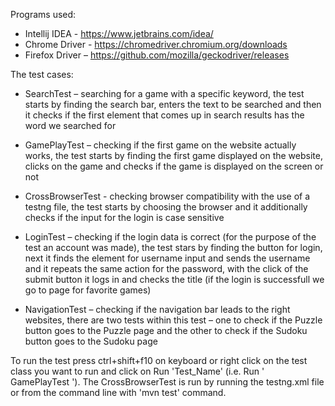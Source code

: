 Programs used:

- Intellij IDEA - https://www.jetbrains.com/idea/
- Chrome Driver - https://chromedriver.chromium.org/downloads
- Firefox Driver – https://github.com/mozilla/geckodriver/releases

The test cases:

- SearchTest – searching for a game with a specific keyword, the test starts by finding the search bar, enters the text to be searched and then it checks if the first element that comes up in search results has the word we searched for

- GamePlayTest – checking if the first game on the website actually works, the test starts by finding the first game displayed on the website, clicks on the game and checks if the game is displayed on the screen or not

- CrossBrowserTest - checking browser compatibility with the use of a testng file, the test starts by choosing the browser and it additionally checks if the input for the login is case sensitive

- LoginTest – checking if the login data is correct (for the purpose of the test an account was made), the test stars by finding the button for login, next it finds the element for username input and sends the username and it repeats the same action for the password, with the click of the submit button it logs in and checks the title (if the login is successfull we go to page for favorite games)

- NavigationTest – checking if the navigation bar leads to the right websites, there are two tests within this test – one to check if the Puzzle button goes to the Puzzle page and the other to check if the Sudoku button goes to the Sudoku page


To run the test press ctrl+shift+f10 on keyboard or right click on the test class you want to run and click on Run 'Test_Name' (i.e. Run ' GamePlayTest '). The CrossBrowserTest is run by running the testng.xml file or from the command line with 'mvn test' command.
